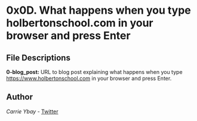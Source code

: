 # 0x0D. What happens when you type holbertonschool.com in your browser and press Enter

## File Descriptions
**0-blog_post:** URL to blog post explaining what happens when you type https://www.holbertonschool.com in your browser and press Enter.

## Author
*Carrie Ybay* - [Twitter](http://twitter.com/hicarrie_)